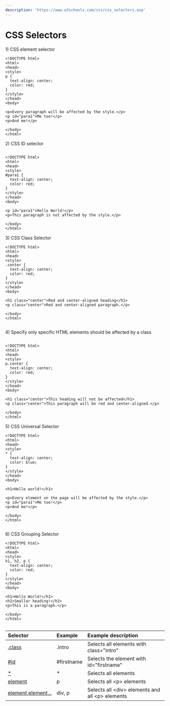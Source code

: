 ```yaml
---
description: 'https://www.w3schools.com/css/css_selectors.asp'
---
```


# CSS Selectors

1\) CSS element selector 

```markup
<!DOCTYPE html>
<html>
<head>
<style>
p {
  text-align: center;
  color: red;
} 
</style>
</head>
<body>

<p>Every paragraph will be affected by the style.</p>
<p id="para1">Me too!</p>
<p>And me!</p>

</body>
</html>

```

2\) CSS ID selector 

```markup

<!DOCTYPE html>
<html>
<head>
<style>
#para1 {
  text-align: center;
  color: red;
}
</style>
</head>
<body>

<p id="para1">Hello World!</p>
<p>This paragraph is not affected by the style.</p>

</body>
</html>

```

3\) CSS Class Selector 

```markup
<!DOCTYPE html>
<html>
<head>
<style>
.center {
  text-align: center;
  color: red;
}
</style>
</head>
<body>

<h1 class="center">Red and center-aligned heading</h1>
<p class="center">Red and center-aligned paragraph.</p> 

</body>
</html>


```

4\) Specify only specific HTML elements should be affected by a class

```markup

<!DOCTYPE html>
<html>
<head>
<style>
p.center {
  text-align: center;
  color: red;
}
</style>
</head>
<body>

<h1 class="center">This heading will not be affected</h1>
<p class="center">This paragraph will be red and center-aligned.</p> 

</body>
</html>

```

5\) CSS Universal Selector 

```markup
<!DOCTYPE html>
<html>
<head>
<style>
* {
  text-align: center;
  color: blue;
}
</style>
</head>
<body>

<h1>Hello world!</h1>

<p>Every element on the page will be affected by the style.</p>
<p id="para1">Me too!</p>
<p>And me!</p>

</body>
</html>


```

6\) CSS Grouping Selector 

```markup
<!DOCTYPE html>
<html>
<head>
<style>
h1, h2, p {
  text-align: center;
  color: red;
}
</style>
</head>
<body>

<h1>Hello World!</h1>
<h2>Smaller heading!</h2>
<p>This is a paragraph.</p>

</body>
</html>


```



| Selector | Example | Example description |
| :--- | :--- | :--- |
| [.class](https://www.w3schools.com/cssref/sel_class.asp) | .intro | Selects all elements with class="intro" |
| [\#id](https://www.w3schools.com/cssref/sel_id.asp) | \#firstname | Selects the element with id="firstname" |
| [\*](https://www.w3schools.com/cssref/sel_all.asp) | \* | Selects all elements |
| [element](https://www.w3schools.com/cssref/sel_element.asp) | p | Selects all &lt;p&gt; elements |
| [element,element,..](https://www.w3schools.com/cssref/sel_element_comma.asp) | div, p | Selects all &lt;div&gt; elements and all &lt;p&gt; elements |


